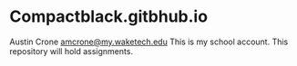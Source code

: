 # Compactblack.gitbhub.io
Austin Crone amcrone@my.waketech.edu
This is my school account.
This repository will hold assignments.
